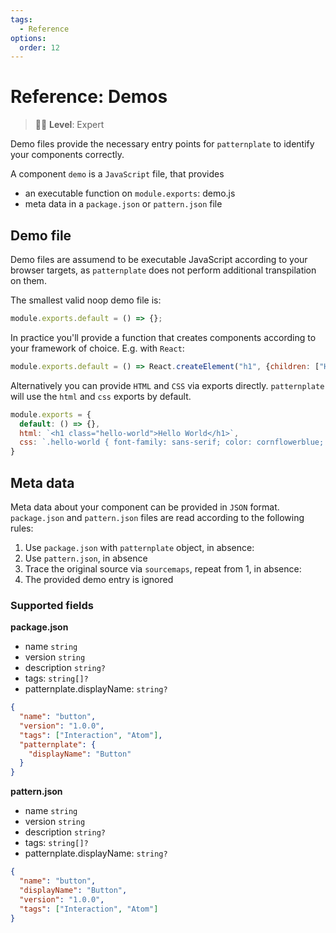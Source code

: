 ```yaml
---
tags:
  - Reference
options:
  order: 12
---
```


# Reference: Demos

> :woman_student: **Level**: Expert

Demo files provide the necessary entry points for `patternplate` to
identify your components correctly. 

A component `demo` is a `JavaScript` file, that provides

* an executable function on `module.exports`: demo.js
* meta data in a `package.json` or `pattern.json` file

## Demo file

Demo files are assumend to be executable JavaScript according to your
browser targets, as `patternplate` does not perform additional transpilation
on them. 

The smallest valid noop demo file is:

```js
module.exports.default = () => {};
```

In practice you'll provide a function that creates components according
to your framework of choice. E.g. with `React`:

```js
module.exports.default = () => React.createElement("h1", {children: ["Hello world"]});
```

Alternatively you can provide `HTML` and `CSS` via exports directly.
`patternplate` will use the `html` and `css` exports by default.

```js
module.exports = {
  default: () => {},
  html: `<h1 class="hello-world">Hello World</h1>`,
  css: `.hello-world { font-family: sans-serif; color: cornflowerblue; }`
}
``` 


## Meta data

Meta data about your component can be provided in `JSON` format.
`package.json` and `pattern.json` files are read according to the 
following rules: 

1. Use `package.json` with `patternplate` object, in absence:
2. Use `pattern.json`, in absence
3. Trace the original source via `sourcemaps`, repeat from 1, in absence:
4. The provided demo entry is ignored

### Supported fields

**package.json**

* name `string`
* version `string`
* description `string?`
* tags: `string[]?`
* patternplate.displayName: `string?`

```json
{
  "name": "button",
  "version": "1.0.0",
  "tags": ["Interaction", "Atom"],
  "patternplate": {
    "displayName": "Button"
  } 
}
```

**pattern.json**

* name `string`
* version `string`
* description `string?`
* tags: `string[]?`
* patternplate.displayName: `string?`

```json
{
  "name": "button",
  "displayName": "Button",
  "version": "1.0.0",
  "tags": ["Interaction", "Atom"]
}
```
